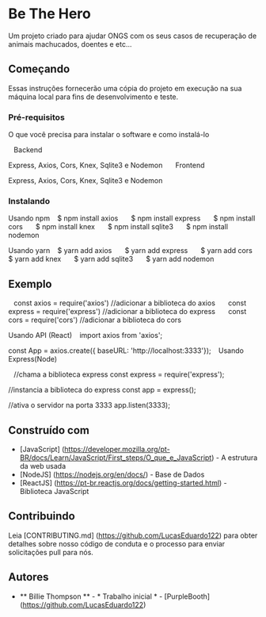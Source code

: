 # Be The Hero

Um projeto criado para ajudar ONGS com os seus casos de recuperação de animais machucados, doentes e etc...

## Começando

Essas instruções fornecerão uma cópia do projeto em execução na sua máquina local para fins de desenvolvimento e teste.

### Pré-requisitos

O que você precisa para instalar o software e como instalá-lo

`` ``
Backend

Express, Axios, Cors, Knex, Sqlite3 e Nodemon
`` ``
`` ``
Frontend

Express, Axios, Cors, Knex, Sqlite3 e Nodemon
`` ``
### Instalando
Usando npm
`` ``
$ npm install axios
`` ``
`` ``
$ npm install express
`` ``
`` ``
$ npm install cors
`` ``
`` ``
$ npm install knex
`` ``
`` ``
$ npm install sqlite3
`` ``
`` ``
$ npm install nodemon
`` ``

Usando yarn
`` ``
$ yarn add axios
`` ``
`` ``
$ yarn add express
`` ``
`` ``
$ yarn add cors
`` ``
`` ``
$ yarn add knex
`` ``
`` ``
$ yarn add sqlite3
`` ``
`` ``
$ yarn add nodemon
`` ``
## Exemplo
`` ``
const axios = require('axios')
//adicionar a biblioteca do axios
`` ``
`` ``
const express = require('express')
//adicionar a biblioteca do express
`` ``
`` ``
const cors = require('cors')
//adicionar a biblioteca do cors
`` ``

Usando API (React)
`` ``
import axios from 'axios';

const App = axios.create({ baseURL: 'http://localhost:3333'});
`` ``
Usando Express(Node)

`` ``
//chama a biblioteca express
const express = require('express');

//instancia a biblioteca do express
const app = express();

//ativa o servidor na porta 3333
app.listen(3333);
`` ``

## Construído com

* [JavaScript] (https://developer.mozilla.org/pt-BR/docs/Learn/JavaScript/First_steps/O_que_e_JavaScript) - A estrutura da web usada
* [NodeJS] (https://nodejs.org/en/docs/) - Base de Dados
* [ReactJS] (https://pt-br.reactjs.org/docs/getting-started.html) - Biblioteca JavaScript

## Contribuindo

Leia [CONTRIBUTING.md] (https://github.com/LucasEduardo122) para obter detalhes sobre nosso código de conduta e o processo para enviar solicitações pull para nós.


## Autores

* ** Billie Thompson ** - * Trabalho inicial * - [PurpleBooth] (https://github.com/LucasEduardo122)
